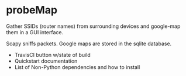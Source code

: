 # probeMap

Gather SSIDs (router names) from surrounding devices
and google-map them in a GUI interface.

Scapy sniffs packets.
Google maps are stored in the sqlite database.

- TravisCI button w/state of build
- Quickstart documentation
- List of Non-Python dependencies
  and how to install
